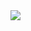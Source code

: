 <img src="https://capsule-render.vercel.app/api?type=waving&color=auto&height=200&section=header&text=catchTable&fontSize=90" />




